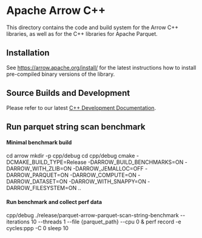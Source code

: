 <!---
  Licensed to the Apache Software Foundation (ASF) under one
  or more contributor license agreements.  See the NOTICE file
  distributed with this work for additional information
  regarding copyright ownership.  The ASF licenses this file
  to you under the Apache License, Version 2.0 (the
  "License"); you may not use this file except in compliance
  with the License.  You may obtain a copy of the License at

    http://www.apache.org/licenses/LICENSE-2.0

  Unless required by applicable law or agreed to in writing,
  software distributed under the License is distributed on an
  "AS IS" BASIS, WITHOUT WARRANTIES OR CONDITIONS OF ANY
  KIND, either express or implied.  See the License for the
  specific language governing permissions and limitations
  under the License.
-->

# Apache Arrow C++

This directory contains the code and build system for the Arrow C++ libraries,
as well as for the C++ libraries for Apache Parquet.

## Installation

See https://arrow.apache.org/install/ for the latest instructions how
to install pre-compiled binary versions of the library.

## Source Builds and Development

Please refer to our latest [C++ Development Documentation][1].

[1]: https://github.com/apache/arrow/blob/master/docs/source/developers/cpp

## Run parquet string scan benchmark
#### Minimal benchmark build
cd arrow
mkdir -p cpp/debug
cd cpp/debug
cmake -DCMAKE_BUILD_TYPE=Release -DARROW_BUILD_BENCHMARKS=ON -DARROW_WITH_ZLIB=ON -DARROW_JEMALLOC=OFF -DARROW_PARQUET=ON -DARROW_COMPUTE=ON -DARROW_DATASET=ON -DARROW_WITH_SNAPPY=ON -DARROW_FILESYSTEM=ON ..

#### Run benchmark and collect perf data
cpp/debug
./release/parquet-arrow-parquet-scan-string-benchmark --iterations 10  --threads 1  --file {parquet_path} --cpu 0 &
perf record -e cycles:ppp -C 0 sleep 10

